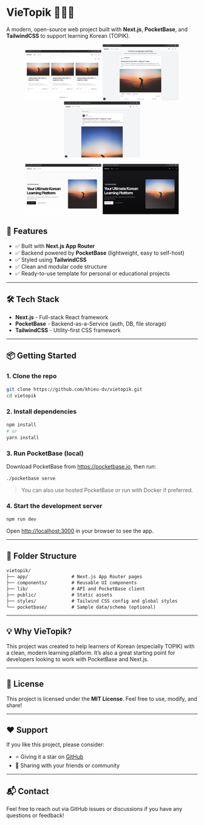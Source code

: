 
# VieTopik 🧠🇰🇷  
A modern, open-source web project built with **Next.js**, **PocketBase**, and **TailwindCSS** to support learning Korean (TOPIK).

<p align="center">
  <img src="./public/screenshot1.png" width="200" />
  <img src="./public/screenshot2.png" width="200" />
  <img src="./public/screenshot3.png" width="200" />
</p>

<p align="center">
  <img src="./public/screenshot4.png" width="200" />
  <img src="./public/screenshot5.png" width="200" />
</p>


## 🚀 Features

- ✅ Built with **Next.js App Router**
- ✅ Backend powered by **PocketBase** (lightweight, easy to self-host)
- ✅ Styled using **TailwindCSS**
- ✅ Clean and modular code structure
- ✅ Ready-to-use template for personal or educational projects

---

## 🛠️ Tech Stack

- **Next.js** - Full-stack React framework
- **PocketBase** - Backend-as-a-Service (auth, DB, file storage)
- **TailwindCSS** - Utility-first CSS framework

---

## 📦 Getting Started

### 1. Clone the repo

```bash
git clone https://github.com/khieu-dv/vietopik.git
cd vietopik
```

### 2. Install dependencies

```bash
npm install
# or
yarn install
```

### 3. Run PocketBase (local)

Download PocketBase from https://pocketbase.io, then run:

```bash
./pocketbase serve
```

> You can also use hosted PocketBase or run with Docker if preferred.

### 4. Start the development server

```bash
npm run dev
```

Open [http://localhost:3000](http://localhost:3000) in your browser to see the app.

---

## 📁 Folder Structure

```
vietopik/
├── app/                # Next.js App Router pages
├── components/         # Reusable UI components
├── lib/                # API and PocketBase client
├── public/             # Static assets
├── styles/             # Tailwind CSS config and global styles
└── pocketbase/         # Sample data/schema (optional)
```

---

## 💡 Why VieTopik?

This project was created to help learners of Korean (especially TOPIK) with a clean, modern learning platform. It’s also a great starting point for developers looking to work with PocketBase and Next.js.

---

## 📄 License

This project is licensed under the **MIT License**. Feel free to use, modify, and share!

---

## ❤️ Support

If you like this project, please consider:

- ⭐ Giving it a star on [GitHub](https://github.com/khieu-dv/vietopik)
- 📣 Sharing with your friends or community

---

## 📬 Contact

Feel free to reach out via GitHub issues or discussions if you have any questions or feedback!

```

